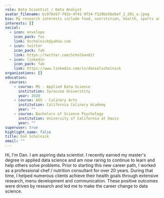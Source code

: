 ```yaml
---
role: Data Scientist / Data Analyst
avatar_filename: bc976e57-f92e-4f41-9f34-f129be5bebef_1_201_a.jpeg
bio: My research interests include food, nutritition, health, sports and education.
interests: []
social:
  - icon: envelope
    icon_pack: fas
    link: dscholnick@yahoo.com
  - icon: twitter
    icon_pack: fab
    link: https://twitter.com/Scholbandit
  - icon: linkedin
    icon_pack: fab
    link: https://www.linkedin.com/in/danielscholnick
organizations: []
education:
  courses:
    - course: MS - Applied Data Science
      institution: Syracuse Universtity
      year: 2020
    - course: AOS - Culinary Arts
      institution: California Culinary Academy
      year: ""
    - course: Bachelors of Science Psychology
      institution: University of California at Davis
      year: ""
superuser: true
highlight_name: false
title: Dan Scholnick
email: ""
---
```

Hi, I'm Dan. I am aspiring data scientist.  I recently earned my master's degree in applied data science and am now raring to continue to learn and help others solve problems. Prior to starting this new career path, I worked as a professional chef / nutrition consultant for over 20 years. During that time, I helped numerous clients achieve their health goals through extensive research, menu development and communication. These positive outcomes were driven by research and led me to make the career change to data science.